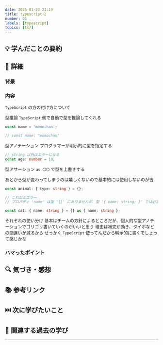 ```yaml
---
date: 2025-01-23 21:19
title: typescript-2
number: 01
labels: [typescript]
topics: [ts/]
---
```


## 💡 学んだことの要約

## 📝 詳細

### 背景

### 内容

`TypeScript` の方の付け方について

型推論
`TypeScript` 側で自動で型を推論してくれる

```ts
const name = 'momochan';

// const name: "momochan"
```

型アノテーション
プログラマーが明示的に型を指定する

```ts
// string 以外はエラーになる
const age: number = 10;
```

型アサーション
`as 〇〇` で型を上書きする

あとから型が変わってしまうのは嬉しくないので基本的には使用しないのが吉

```ts
const animal: { type: string } = {};

// これだとエラー
// プロパティ 'name' は型 '{}' にありませんが、型 '{ name: string; }' では必須です。

const cat: { name: string } = {} as { name: string };
```

それぞれの使い分け
基本はチームの方針によるところだが、個人的な型アノテーションでゴリゴリ書いていくのがいいと思う
理由は補完が効き、タイポなどの間違いが減るから
せっかく `TypeScript` 使ってんだから明示的に書くでしょって感じかな

### ハマったポイント

## 🔍 気づき・感想

## 📚 参考リンク

## ⏭️ 次に学びたいこと

## 📌 関連する過去の学び

---
